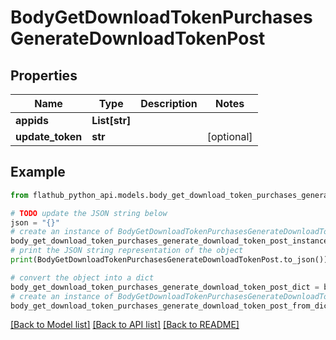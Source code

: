 # BodyGetDownloadTokenPurchasesGenerateDownloadTokenPost


## Properties

Name | Type | Description | Notes
------------ | ------------- | ------------- | -------------
**appids** | **List[str]** |  | 
**update_token** | **str** |  | [optional] 

## Example

```python
from flathub_python_api.models.body_get_download_token_purchases_generate_download_token_post import BodyGetDownloadTokenPurchasesGenerateDownloadTokenPost

# TODO update the JSON string below
json = "{}"
# create an instance of BodyGetDownloadTokenPurchasesGenerateDownloadTokenPost from a JSON string
body_get_download_token_purchases_generate_download_token_post_instance = BodyGetDownloadTokenPurchasesGenerateDownloadTokenPost.from_json(json)
# print the JSON string representation of the object
print(BodyGetDownloadTokenPurchasesGenerateDownloadTokenPost.to_json())

# convert the object into a dict
body_get_download_token_purchases_generate_download_token_post_dict = body_get_download_token_purchases_generate_download_token_post_instance.to_dict()
# create an instance of BodyGetDownloadTokenPurchasesGenerateDownloadTokenPost from a dict
body_get_download_token_purchases_generate_download_token_post_from_dict = BodyGetDownloadTokenPurchasesGenerateDownloadTokenPost.from_dict(body_get_download_token_purchases_generate_download_token_post_dict)
```
[[Back to Model list]](../README.md#documentation-for-models) [[Back to API list]](../README.md#documentation-for-api-endpoints) [[Back to README]](../README.md)


